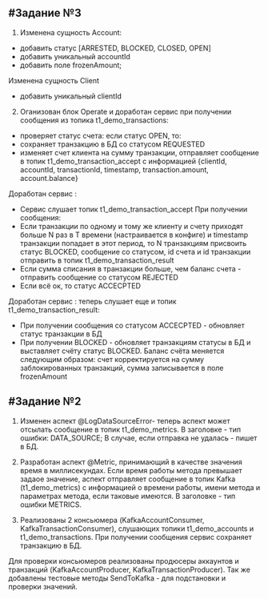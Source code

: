 
#Задание №3
-----------------------------------

1. Изменена сущность Account:
- добавить статус [ARRESTED, BLOCKED, CLOSED, OPEN]
- добавить уникальный accountId
- добавить поле frozenAmount;

Изменена сущность Client 
- добавить уникальный clientId

2. Оганизован блок Operate и доработан сервис при получении сообщения из топика t1_demo_transactions:

- проверяет статус счета: если статус OPEN, то:
- сохраняет транзакцию в БД со статусом REQUESTED
- изменяет счет клиента на сумму транзакции, отправляет сообщение в топик t1_demo_transaction_accept с информацией {clientId, accountId, transactionId, timestamp, transaction.amount, account.balance}

Доработан сервис :

- Сервис слушает топик t1_demo_transaction_accept
При получении сообщения:
- Если транзакции по одному и тому же клиенту и счету приходят больше N раз в Т времени (настраивается в конфиге) и timestamp транзакции попадает в этот период, то N транзакциям присвоить статус BLOCKED, сообщение со статусом, id счета и id транзакции отправить в топик t1_demo_transaction_result
- Если сумма списания в транзакции больше, чем баланс счета - отправить сообщение со статусом REJECTED
- Если всё ок, то статус ACCECPTED

Доработан сервис :
теперь слушает еще и топик t1_demo_transaction_result:

- При получении сообщения со статусом ACCECPTED - обновляет статус транзакции в БД
- При получении BLOCKED - обновляет транзакциям статусы в БД и выставляет счёту статус BLOCKED. Баланс счёта меняется следующим образом: счет корректируется на сумму заблокированных транзакций, сумма записывается в поле frozenAmount



#Задание №2
-----------------------------------


1. Изменен аспект @LogDataSourceError- теперь аспект может отсылать сообщение в топик t1_demo_metrics.
   В заголовке - тип ошибки: DATA_SOURCE;
   В случае, если отправка не удалась - пишет в БД.


2. Разработан аспект @Metric, принимающий в качестве значения время в миллисекундах.
   Если время работы метода превышает задаое значение, аспект отправляет сообщение в топик Kafka (t1_demo_metrics) c информацией о времени работы, имени метода и параметрах метода, если таковые имеются. В заголовке - тип ошибки METRICS.


3. Реализованы 2 консьюмера (KafkaAccountConsumer, KafkaTransactionConsumer), слушающих топики t1_demo_accounts и t1_demo_transactions. При получении сообщения сервис сохраняет транзакцию в БД.

Для проверки консьюмеров реализованы продюсеры аккаунтов и транзакций (KafkaAccountProducer, KafkaTransactionProducer).
Так же добавлены тестовые методы SendToKafka - для подстановки и проверки значений.

